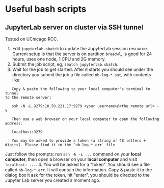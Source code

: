 # Useful bash scripts

## JupyterLab server on cluster via SSH tunnel

Tested on UChicago RCC. 

1. Edit `jupyterlab.sbatch` to update the JupyterLab session resource. Current setup is that the server is on partition `broadwl`, is good for 24 hours, uses one node, 1 CPU and 2G memory.
2. Submit the job script, eg, `sbatch jupyterlab.sbatch`.
3. Wait for the job to get started. After it starts you should see under the directory you submit the job a file called `nb-log-*.out`, with contents like:

```
   Copy & paste the following to your local computer's terminal to tunnel 
to the remote server:

   ssh -N -L 9279:10.50.221.17:9279 <your username>@<the remote url> -v

   Then use a web browser on your local computer to open the following
address:
 
   localhost:9279

   You may be asked to provide a token (a string of 48 letters + digits). Please find it in the `nb-log-*.err` file

```

Just follow the prompts: run `ssh -N -L ...` command on your **local computer**, then open a browser on your **local computer** and visit `localhost: ...`.
4. You will be asked for a "token". You should see a file called `nb-log-*.err`. It will contain the information. Copy & paste it to the dialog box it ask for the token, hit "enter", you should be directed to the Jupyter Lab server you created a moment ago.
